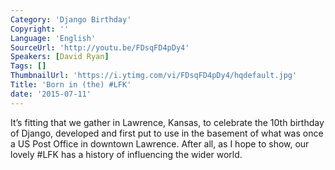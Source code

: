```yaml
---
Category: 'Django Birthday'
Copyright: ''
Language: 'English'
SourceUrl: 'http://youtu.be/FDsqFD4pDy4'
Speakers: [David Ryan]
Tags: []
ThumbnailUrl: 'https://i.ytimg.com/vi/FDsqFD4pDy4/hqdefault.jpg'
Title: 'Born in (the) #LFK'
date: '2015-07-11'
---
```

It’s fitting that we gather in Lawrence, Kansas, to celebrate the 10th birthday of Django, developed and first put to use in the basement of what was once a US Post Office in downtown Lawrence. After all, as I hope to show, our lovely #LFK has a history of influencing the wider world.
